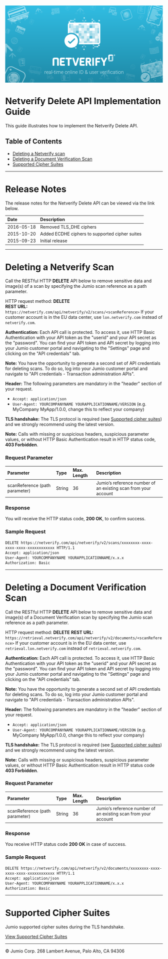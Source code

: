 ![Jumio](/images/netverify.png)

# Netverify Delete API Implementation Guide

This guide illustrates how to implement the Netverify Delete API.


## Table of Contents

- [Deleting a Netverify scan](#deleting-a-netverify-scan)
- [Deleting a Document Verification Scan](#deleting-a-document-verification-scan)
- [Supported Cipher Suites](#supported-cipher-suites)

---
# Release Notes

The release notes for the Netverify Delete API can be viewed via the link below.

| Date    | Description|
|:--------|:------------|
| 2016-05-18  |Removed TLS\_DHE ciphers|
| 2015-10-20  |Added ECDHE ciphers to supported cipher suites|
| 2015-09-23  |Initial release|

---
# Deleting a Netverify Scan

Call the RESTful HTTP **DELETE** API below to remove sensitive data and image(s) of a scan by specifying the Jumio scan reference as a path parameter.

HTTP request method: **DELETE**<br>
**REST URL:** `https://netverify.com/api/netverify/v2/scans/<scanReference>`
If your customer account is in the EU data center, use `lon.netverify.com` instead of `netverify.com`.

**Authentication:** Each API call is protected. To access it, use HTTP Basic Authentication with your API token as the "userid" and your API secret as the "password". You can find your API token and API secret by logging into your Jumio customer portal and navigating to the "Settings" page and clicking on the "API credentials" tab.

**Note:** You have the opportunity to generate a second set of API credentials for deleting scans. To do so, log into your Jumio customer portal and navigate to "API credentials - Transaction administration APIs".

**Header:** The following parameters are mandatory in the "header" section of your request.<br>
-	`Accept: application/json`
-	`User-Agent: YOURCOMPANYNAME YOURAPPLICATIONNAME/VERSION`
(e.g. MyCompany MyApp/1.0.0, change this to reflect your company)

**TLS handshake:** The TLS protocol is required (see [Supported cipher suites](/netverify/supported-cipher-suites.md)) and we strongly recommend using the latest version.

**Note:** Calls with missing or suspicious headers, suspicious parameter values, or without HTTP Basic Authentication result in HTTP status code, **403 Forbidden**.

### Request Parameter

|Parameter       | Type    | Max. Length| Description|
|:---------------|:--------|:------------|:------------|
|scanReference (path parameter)| String|36|Jumio’s reference number of an existing scan from your account|

### Response

You will receive the HTTP status code, **200 OK**, to confirm success.

### Sample Request

```
DELETE https://netverify.com/api/netverify/v2/scans/xxxxxxxx-xxxx-xxxx-xxxx-xxxxxxxxxxxx HTTP/1.1
Accept: application/json
User-Agent: YOURCOMPANYNAME YOURAPPLICATIONNAME/x.x.x
Authorization: Basic
```

---

# Deleting a Document Verification Scan

Call the RESTful HTTP **DELETE** API below to remove sensitive data and image(s) of a Document Verification scan by specifying the Jumio scan reference as a path parameter.

HTTP request method: **DELETE**
**REST URL:** `https://retrieval.netverify.com/api/netverify/v2/documents/<scanReference>`
If your customer account is in the EU data center, use `retrieval.lon.netverify.com` instead of `retrieval.netverify.com`.

**Authentication:** Each API call is protected. To access it, use HTTP Basic Authentication with your API token as the "userid" and your API secret as the "password". You can find your API token and API secret by logging into your Jumio customer portal and navigating to the "Settings" page and clicking on the "API credentials" tab.

**Note:** You have the opportunity to generate a second set of API credentials for deleting scans. To do so, log into your Jumio customer portal and navigate to "API credentials - Transaction administration APIs".

**Header:** The following parameters are mandatory in the "header" section of your request.
-	`Accept: application/json`
-	`User-Agent: YOURCOMPANYNAME YOURAPPLICATIONNAME/VERSION`
(e.g. MyCompany MyApp/1.0.0, change this to reflect your company)

**TLS handshake:** The TLS protocol is required (see [Supported cipher suites](/netverify/supported-cipher-suites.md)) and we strongly recommend using the latest version.

**Note:** Calls with missing or suspicious headers, suspicious parameter values, or without HTTP Basic Authentication result in HTTP status code **403 Forbidden**.

### Request Parameter

|Parameter       | Type    | Max. Length| Description|
|:--------|:--------|:--------|:---------|
|scanReference (path parameter)| String|36|Jumio’s reference number of an existing scan from your account|

### Response

You receive HTTP status code **200 OK** in case of success.

### Sample Request

```
DELETE https://netverify.com/api/netverify/v2/documents/xxxxxxxx-xxxx-xxxx-xxxx-xxxxxxxxxxxx HTTP/1.1
Accept: application/json
User-Agent: YOURCOMPANYNAME YOURAPPLICATIONNAME/x.x.x
Authorization: Basic
```

---

# Supported Cipher Suites
Jumio supported cipher suites during the TLS handshake.<p>
[View Supported Cipher Suites](/netverify/supported-cipher-suites.md)

---
&copy; Jumio Corp. 268 Lambert Avenue, Palo Alto, CA 94306
